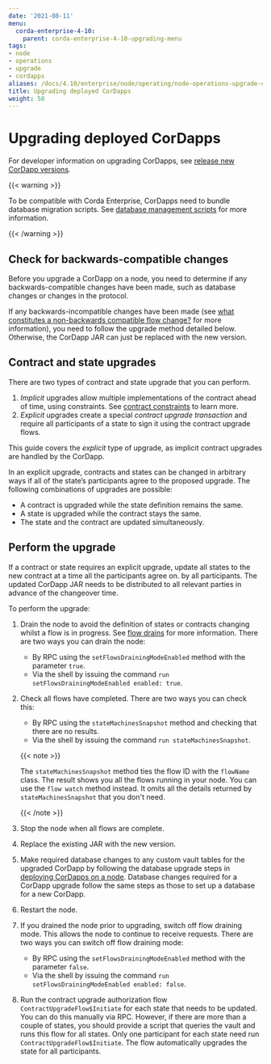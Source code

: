 ```yaml
---
date: '2021-08-11'
menu:
  corda-enterprise-4-10:
    parent: corda-enterprise-4-10-upgrading-menu
tags:
- node
- operations
- upgrade
- cordapps
aliases: /docs/4.10/enterprise/node/operating/node-operations-upgrade-cordapps.html
title: Upgrading deployed CorDapps
weight: 50
---
```


# Upgrading deployed CorDapps

For developer information on upgrading CorDapps, see [release new CorDapp versions](cordapps/upgrading-cordapps.md).

{{< warning >}}

To be compatible with Corda Enterprise, CorDapps need to bundle database migration scripts. See [database management scripts](cordapps/database-management.md) for more information.

{{< /warning >}}

## Check for backwards-compatible changes

Before you upgrade a CorDapp on a node, you need to determine if any backwards-compatible
changes have been made, such as  database changes or changes in the protocol.

If any backwards-incompatible changes have been made (see [what constitutes a non-backwards compatible flow change?](cordapps/upgrading-cordapps.html#what-constitutes-a-non-backwards-compatible-flow-change)
for more information), you need to follow the upgrade method detailed below. Otherwise, the CorDapp JAR can just
be replaced with the new version.


## Contract and state upgrades

There are two types of contract and state upgrade that you can perform.


1. *Implicit* upgrades allow multiple implementations of the contract ahead of time, using constraints. See
[contract constraints](cordapps/api-contract-constraints.md) to learn more.
2. *Explicit* upgrades create a special *contract upgrade transaction* and require all participants of a state to sign it using the
contract upgrade flows.

This guide covers the *explicit* type of upgrade, as implicit contract upgrades are handled by the CorDapp.

In an explicit upgrade, contracts and states can be changed in arbitrary ways if all of the state’s participants
agree to the proposed upgrade. The following combinations of upgrades are possible:


* A contract is upgraded while the state definition remains the same.
* A state is upgraded while the contract stays the same.
* The state and the contract are updated simultaneously.


## Perform the upgrade

If a contract or state requires an explicit upgrade, update all states to the new contract at a time all the participants agree on.
by all participants. The updated CorDapp JAR needs to be distributed to all relevant parties in advance of the changeover
time.

To perform the upgrade:


1. Drain the node to avoid the definition of states or contracts changing whilst a flow is in progress. See [flow drains](cordapps/upgrading-cordapps.html#flow-drains) for more information. There are two ways you can drain the node:
    * By RPC using the `setFlowsDrainingModeEnabled` method with the parameter `true`.
    * Via the shell by issuing the command `run setFlowsDrainingModeEnabled enabled: true`.

2. Check all flows have completed. There are two ways you can check this:
    * By RPC using the `stateMachinesSnapshot` method and checking that there are no results.
    * Via the shell by issuing the command `run stateMachinesSnapshot`.

    {{< note >}}

    The `stateMachinesSnapshot` method ties the flow ID with the `flowName` class. The result shows you all the flows running in your node.
    You can use the `flow watch` method instead. It omits all the details returned by `stateMachinesSnapshot` that you don't need.

    {{< /note >}}

3. Stop the node when all flows are complete.

4. Replace the existing JAR with the new version.

5. Make required database changes to any custom vault tables for the upgraded CorDapp by following the database upgrade steps in [deploying CorDapps on a node](node/operating/node-operations-cordapp-deployment.md). Database changes required for a CorDapp upgrade follow the same steps as those to set up a database for a new CorDapp.

6. Restart the node.

7. If you drained the node prior to upgrading, switch off flow draining mode. This allows the node to continue to receive requests. There are two ways you can switch off flow draining mode:
    * By RPC using the `setFlowsDrainingModeEnabled` method with the parameter `false`.
    * Via the shell by issuing the command `run setFlowsDrainingModeEnabled enabled: false`.

8. Run the contract upgrade authorization flow `ContractUpgradeFlow$Initiate` for each state that needs to be updated.
You can do this manually via RPC. However, if there are more than a couple of states, you should provide a script that queries the vault and runs this flow for all states.
  Only one participant for each state need run `ContractUpgradeFlow$Initiate`. The flow automatically upgrades the state for all participants.
